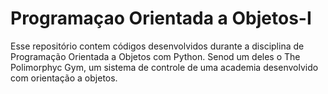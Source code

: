 # Programaçao Orientada a Objetos-I

Esse repositório contem códigos desenvolvidos durante a disciplina de Programação Orientada a Objetos com Python. Senod um deles o The Polimorphyc Gym, um sistema de controle de uma academia desenvolvido com orientação a objetos.

